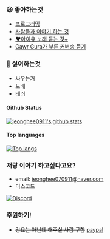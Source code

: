 ### 😃 좋아하는것

- [프로그래밍](https://www.python.org/)
- [사람들과 이야기 하는 것](https://discord.gg/2J8aW8Fhe2)
- [♥️아이유 노래 듣는 것~](https://music.youtube.com/channel/UCTUR0sVEkD8T5MlSHqgaI_Q?feature=share)
- [Gawr Gura가 부른 커버송 듣기](https://youtube.com/playlist?list=PLBaQipOTMedLA33YrvAp0iycjcgc56ccn)

### 🤬 싫어하는것

- 싸우는거
- 도배
- 테러


#### Github Status

[![jeonghee0911's github stats](https://github-readme-stats.vercel.app/api?username=jeongheegenius&theme=solarized-dark&show_icons=true)](https://github.com/jeongheegenius)

#### Top languages

[![Top langs](https://github-readme-stats.vercel.app/api/top-langs?username=jeongheegenius&theme=solarized-dark&show_icons=true)](https://github.com/jeongheegenius)

### 저랑 이야기 하고싶다고요?
- email: [jeonghee070911@naver.com](mail://jeonghee070911@naver.com)
- 디스코드 

[![Discord](https://discord.c99.nl/widget/theme-3/673471748599054336.png)](https://discord.com/users/673471748599054336)

### 후원하기!
- ~~강요는 아닌데 해주실 사람 구함~~ [paypal](https://www.paypal.me/jeongheegenius)
